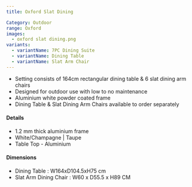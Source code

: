 ```yaml
---
title: Oxford Slat Dining

Category: Outdoor
range: Oxford
images:
  - oxford slat dining.png
variants:
  - variantName: 7PC Dining Suite
  - variantName: Dining Table
  - variantName: Slat Arm Chair
---
```


* Setting consists of 164cm rectangular dining table & 6 slat dining arm chairs
* Designed for outdoor use with low to no maintenance
* Aluminium white powder coated frame
* Dining Table & Slat Dining Arm Chairs available to order separately

#### Details

* 1.2 mm thick aluminium frame
* White/Champagne | Taupe
* Table Top - Aluminium

#### Dimensions

* Dining Table : W164xD104.5xH75 cm
* Slat Arm Dining Chair : W60 x D55.5 x H89 CM
